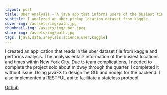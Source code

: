 ```yaml
---
layout: post
title: Uber Analysis - A java app that informs users of the busiest times and locations within the Uber App.
subtitle: I analyzed an uber pickup location dataset from kaggle. 
cover-img: /asssets/img/path.jpg
thumbnail-img: /assets/img/uber.jpeg
share-img: /assets/img/path.jpg
tags: [java,data,anaylsis,science,uber,kaggle]
---
```


I created an application that reads in the uber dataset file from kaggle and performs analysis. The analysis entails information of the busiest locations and times within New York City. Due to team complications, I needed to complete the project solo about midway through the quarter. I completed it without issue. Using javaFX to design the GUI and nodejs for the backend. I also implemented a RESTFUL api to facilitate a stateless protocol. 

[Github](https://github.com/patrickfenn/Uber-Analsysis)
